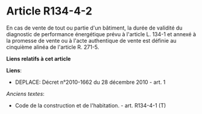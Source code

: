 # Article R134-4-2

En cas de vente de tout ou partie d'un bâtiment, la durée de validité du diagnostic de performance énergétique prévu à
l'article L. 134-1 et annexé à la promesse de vente ou à l'acte authentique de vente est définie au cinquième alinéa de
l'article R. 271-5.

**Liens relatifs à cet article**

**Liens**:

  - DEPLACE: Décret n°2010-1662 du 28 décembre 2010 - art. 1

_Anciens textes_:

  - Code de la construction et de l'habitation. - art. R134-4-1 (T)
